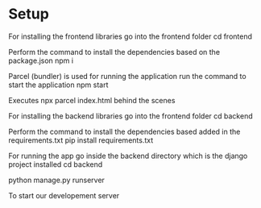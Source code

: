 # Setup 
For installing the frontend libraries go into the frontend folder
cd frontend 

Perform the command to install the dependencies based on the package.json
npm i 

Parcel (bundler) is used for running the application run the command to start the application 
npm start 

Executes npx parcel index.html behind the scenes  


For installing the backend libraries go into the frontend folder
cd backend

Perform the command to install the dependencies based added in the requirements.txt 
pip install requirements.txt 

For running the app go inside the backend directory which is the django project installed 
cd backend

python manage.py runserver 

To start our developement server

